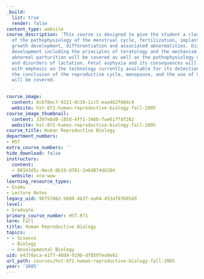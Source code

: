 ```yaml
---
_build:
  list: true
  render: false
content_type: website
course_description: 'This course is designed to give the student a clear understanding
  of the pathophysiology of the menstrual cycle, fertilization, implantation, ovum
  growth development, differentiation and associated abnormalities. Disorders of fetal
  development including the principles of teratology and the mechanism of normal and
  abnormal parturition will be covered as well as the pathophysiology of the breast
  and disorders of lactation. Fetal asphyxia and its consequences will be reviewed
  with emphasis on the technology currently available for its detection. In addition
  the conclusion of the reproductive cycle, menopause, and the use of hormonal replacement
  will be covered.

  '
course_image:
  content: 8cb78ec7-9321-dc30-1cc5-eaa462fb0dc9
  website: hst-071-human-reproductive-biology-fall-2005
course_image_thumbnail:
  content: 3397e8d8-185d-4ff1-346b-fae61ffdf262
  website: hst-071-human-reproductive-biology-fall-2005
course_title: Human Reproductive Biology
department_numbers:
- HST
extra_course_numbers: ''
hide_download: false
instructors:
  content:
  - 00343d5c-9ec6-0b19-d701-2e6d874db284
  website: ocw-www
learning_resource_types:
- Exams
- Lecture Notes
legacy_uid: 96f57862-5680-4b37-ea04-453af87605d9
level:
- Graduate
primary_course_number: HST.071
term: Fall
title: Human Reproductive Biology
topics:
- - Science
  - Biology
  - Developmental Biology
uid: e4378aca-41f7-40d4-919b-df8597ea9e61
url_path: courses/hst-071-human-reproductive-biology-fall-2005
year: '2005'
---
```

